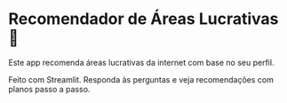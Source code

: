 # Recomendador de Áreas Lucrativas 🚀

Este app recomenda áreas lucrativas da internet com base no seu perfil.

Feito com Streamlit. Responda às perguntas e veja recomendações com planos passo a passo.
